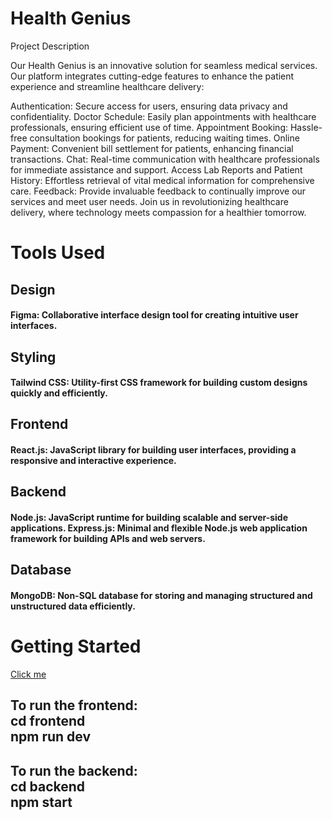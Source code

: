 <h1>Health Genius</h1>
Project Description
<p>
Our Health Genius is an innovative solution for seamless medical services. Our platform integrates cutting-edge features to enhance the patient experience and streamline healthcare delivery:

Authentication: Secure access for users, ensuring data privacy and confidentiality.
Doctor Schedule: Easily plan appointments with healthcare professionals, ensuring efficient use of time.
Appointment Booking: Hassle-free consultation bookings for patients, reducing waiting times.
Online Payment: Convenient bill settlement for patients, enhancing financial transactions.
Chat: Real-time communication with healthcare professionals for immediate assistance and support.
Access Lab Reports and Patient History: Effortless retrieval of vital medical information for comprehensive care.
Feedback: Provide invaluable feedback to continually improve our services and meet user needs.
Join us in revolutionizing healthcare delivery, where technology meets compassion for a healthier tomorrow.
</p>
<h1>Tools Used</h1>
<h2>
Design
</h2>
<h4>
Figma: Collaborative interface design tool for creating intuitive user interfaces.
</h4>
<h2>
Styling
</h2>
<h4>
Tailwind CSS: Utility-first CSS framework for building custom designs quickly and efficiently.
</h4>
<h2>Frontend</h2>
<h4>
React.js: JavaScript library for building user interfaces, providing a responsive and interactive experience.

</h4>
<h2>Backend</h2>
<h4> 
Node.js: JavaScript runtime for building scalable and server-side applications.
Express.js: Minimal and flexible Node.js web application framework for building APIs and web servers.</h4>

<h2> Database</h2>
<h4> MongoDB: Non-SQL database for storing and managing structured and unstructured data efficiently.</h4>

<h1>Getting Started</h1>
<a href='https://health-genius.vercel.app/'>Click me</a>
<h2>
  To run the frontend: <br>
cd frontend
  <br>
npm run dev
</h2>
<h2>
  To run the backend: <br>
cd backend <br>
npm start <br>
</h2>

